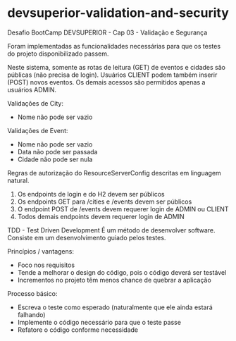 # devsuperior-validation-and-security

Desafio BootCamp DEVSUPERIOR - Cap 03 - Validação e Segurança

Foram implementadas as funcionalidades necessárias para que os testes do projeto disponibilizado passem.

Neste sistema, somente as rotas de leitura (GET) de eventos e cidades são públicas (não precisa de login). 
Usuários CLIENT podem também inserir (POST) novos eventos. 
Os demais acessos são permitidos apenas a usuários ADMIN.

Validações de City:
- Nome não pode ser vazio

Validações de Event:
- Nome não pode ser vazio
- Data não pode ser passada
- Cidade não pode ser nula

Regras de autorização do ResourceServerConfig descritas em linguagem natural.
1) Os endpoints de login e do H2 devem ser públicos
2) Os endpoints GET para /cities e /events devem ser públicos
3) O endpoint POST de /events devem requerer login de ADMIN ou CLIENT
4) Todos demais endpoints devem requerer login de ADMIN

TDD - Test Driven Development
É um método de desenvolver software. Consiste em um desenvolvimento guiado pelos testes.

Princípios / vantagens:
- Foco nos requisitos
- Tende a melhorar o design do código, pois o código deverá ser testável
- Incrementos no projeto têm menos chance de quebrar a aplicação

Processo básico:
- Escreva o teste como esperado (naturalmente que ele ainda estará falhando)
- Implemente o código necessário para que o teste passe
- Refatore o código conforme necessidade
